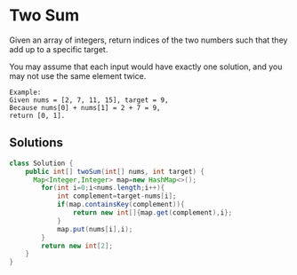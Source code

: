 # Two Sum
Given an array of integers, return indices of the two numbers such that they add up to a specific target.

You may assume that each input would have exactly one solution, and you may not use the same element twice.
```
Example:
Given nums = [2, 7, 11, 15], target = 9,
Because nums[0] + nums[1] = 2 + 7 = 9,
return [0, 1].
```

## Solutions
```java
class Solution {
    public int[] twoSum(int[] nums, int target) {
      Map<Integer,Integer> map=new HashMap<>();
        for(int i=0;i<nums.length;i++){
            int complement=target-nums[i];
            if(map.containsKey(complement)){
                return new int[]{map.get(complement),i};
            }
            map.put(nums[i],i);
        }
        return new int[2];
    }
}
```
